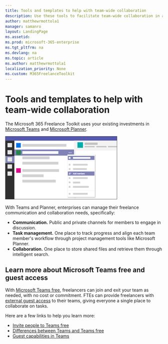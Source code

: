 ```yaml
---
title: Tools and templates to help with team-wide collaboration 
description: Use these tools to facilitate team-wide collaboration in an enterprise freelance program.
author: matthewrmottola1
manager: samanro
layout: LandingPage
ms.assetid: 
ms.prod: microsoft-365-enterprise
ms.tgt_pltfrm: na
ms.devlang: na
ms.topic: article
ms.author: matthewrmottola1
localization_priority: None 
ms.custom: M365FreelanceToolkit
---
```

Tools and templates to help with team-wide collaboration
========================================================

The Microsoft 365 Freelance Toolkit uses your existing investments in [Microsoft Teams](https://products.office.com/microsoft-teams/group-chat-software) and [Microsoft Planner](https://products.office.com/business/task-management-software).

![an application window](media\M365_Freelance_collaboration_guestaccess.png)

With Teams and Planner, enterprises can manage their freelance communication and collaboration needs, specifically: 
- **Communication.** Public and private channels for members to engage in discussion. 
- **Task management.** One place to track progress and align each team member's workflow through project management tools like Microsoft Planner.
- **Collaboration.** One place to store shared files and retrieve them through intelligent search.

Learn more about Microsoft Teams free and guest access
------------------------------------------------------

With [Microsoft Teams free](https://products.office.com/microsoft-teams/free), freelancers can join and exit your team as needed, with no cost or commitment. FTEs can provide freelancers with [external guest access](https://support.office.com/article/fccb4fa6-f864-4508-bdde-256e7384a14f) to their teams, giving everyone a single place to collaborate on tasks.

Here are a few links to help you learn more:
- [Invite people to Teams free](https://support.office.com/article/bf6ab877-9d55-493c-a3c2-08dab08b5083)
- [Differences between Teams and Teams free](https://support.office.com/article/0b69cf39-eb52-49af-b255-60d46fdf8a9c)
- [Guest capabilities in Teams](https://support.office.com/article/d03fdf5b-1a6e-48e4-8e07-b13e1350ec7b)